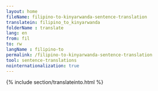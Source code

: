 ```yaml
---
layout: home
fileName: filipino-to-kinyarwanda-sentence-translation
translatein: filipino_to_kinyarwanda
folderName : translate
lang: en
from: fil
to: rw
langName : filipino-to
permalink: /filipino-to-kinyarwanda-sentence-translation
tool: sentence-translations
nointernationalization: true
---
```

{% include section/translateinto.html %}
